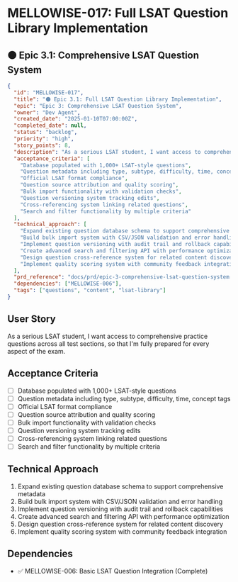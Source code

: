 # MELLOWISE-017: Full LSAT Question Library Implementation

## 🟠 Epic 3.1: Comprehensive LSAT Question System

```json
{
  "id": "MELLOWISE-017",
  "title": "🟠 Epic 3.1: Full LSAT Question Library Implementation",
  "epic": "Epic 3: Comprehensive LSAT Question System",
  "owner": "Dev Agent",
  "created_date": "2025-01-10T07:00:00Z",
  "completed_date": null,
  "status": "backlog",
  "priority": "high",
  "story_points": 8,
  "description": "As a serious LSAT student, I want access to comprehensive practice questions across all test sections, so that I'm fully prepared for every aspect of the exam.",
  "acceptance_criteria": [
    "Database populated with 1,000+ LSAT-style questions",
    "Question metadata including type, subtype, difficulty, time, concept tags",
    "Official LSAT format compliance",
    "Question source attribution and quality scoring",
    "Bulk import functionality with validation checks",
    "Question versioning system tracking edits",
    "Cross-referencing system linking related questions",
    "Search and filter functionality by multiple criteria"
  ],
  "technical_approach": [
    "Expand existing question database schema to support comprehensive metadata",
    "Build bulk import system with CSV/JSON validation and error handling",
    "Implement question versioning with audit trail and rollback capabilities",
    "Create advanced search and filtering API with performance optimization",
    "Design question cross-reference system for related content discovery",
    "Implement quality scoring system with community feedback integration"
  ],
  "prd_reference": "docs/prd/epic-3-comprehensive-lsat-question-system.md",
  "dependencies": ["MELLOWISE-006"],
  "tags": ["questions", "content", "lsat-library"]
}
```

## User Story
As a serious LSAT student, I want access to comprehensive practice questions across all test sections, so that I'm fully prepared for every aspect of the exam.

## Acceptance Criteria
- [ ] Database populated with 1,000+ LSAT-style questions
- [ ] Question metadata including type, subtype, difficulty, time, concept tags
- [ ] Official LSAT format compliance
- [ ] Question source attribution and quality scoring
- [ ] Bulk import functionality with validation checks
- [ ] Question versioning system tracking edits
- [ ] Cross-referencing system linking related questions
- [ ] Search and filter functionality by multiple criteria

## Technical Approach
1. Expand existing question database schema to support comprehensive metadata
2. Build bulk import system with CSV/JSON validation and error handling
3. Implement question versioning with audit trail and rollback capabilities
4. Create advanced search and filtering API with performance optimization
5. Design question cross-reference system for related content discovery
6. Implement quality scoring system with community feedback integration

## Dependencies
- ✅ MELLOWISE-006: Basic LSAT Question Integration (Complete)